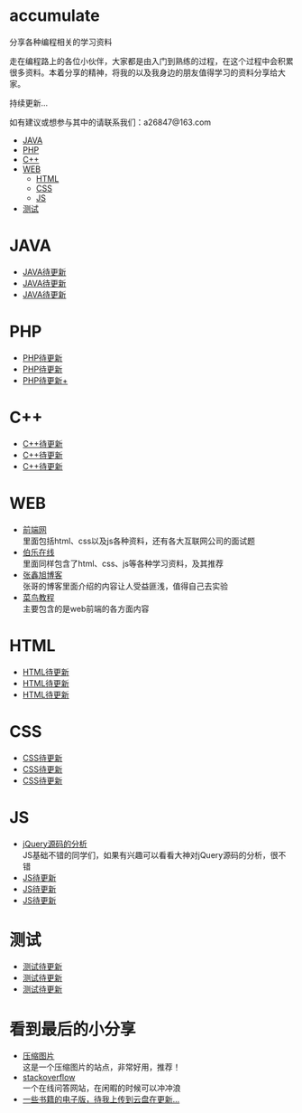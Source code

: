 # accumulate
分享各种编程相关的学习资料
<p>走在编程路上的各位小伙伴，大家都是由入门到熟练的过程，在这个过程中会积累很多资料。本着分享的精神，将我的以及我身边的朋友值得学习的资料分享给大家。</p>
<p>持续更新...</p>
<p>如有建议或想参与其中的请联系我们：a26847@163.com</p>
<ul>
	<li><a href="#java">JAVA</a></li>
	<li><a href="#php">PHP</a></li>
	<li><a href="#cplus">C++</a></li>
	<li><a href="#web">WEB</a>
		<ul>
			<li><a href="#html">HTML</a></li>
			<li><a href="#css">CSS</a></li>
			<li><a href="#js">JS</a></li>
		</ul>
	</li>
	<li><a href="#test">测试</a></li>
</ul>
<div id="java">
<h1>JAVA</h1>
<ul>
	<li><a href="">JAVA待更新</a></li>
	<li><a href="">JAVA待更新</a></li>
	<li><a href="">JAVA待更新</a></li>
</ul>
</div>
<div id="php">
<h1>PHP</h1>
<ul>
	<li><a href="">PHP待更新</a></li>
	<li><a href="">PHP待更新</a></li>
	<li><a href="">PHP待更新+</a></li>
</ul>
</div>
<div id="cplus">
<h1>C++</h1>
<ul>
	<li><a href="">C++待更新</a></li>
	<li><a href="">C++待更新</a></li>
	<li><a href="">C++待更新</a></li>
</ul>
</div>
<div id="web">
<h1>WEB</h1>
<ul>
	<li><a href="http://www.w3cfuns.com/">前端网</a></br>里面包括html、css以及js各种资料，还有各大互联网公司的面试题</li>
	<li><a href="http://www.jobbole.com/">伯乐在线</a></br>里面同样包含了html、css、js等各种学习资料，及其推荐</li>
	<li><a href="http://www.zhangxinxu.com/">张鑫旭博客</a></br>张哥的博客里面介绍的内容让人受益匪浅，值得自己去实验</li>
	<li><a href="http://www.runoob.com/">菜鸟教程</a></br>主要包含的是web前端的各方面内容</li>
</ul>
</div>
<div id="html">
<h1>HTML</h1>
<ul>
	<li><a href="">HTML待更新</a></li>
	<li><a href="">HTML待更新</a></li>
	<li><a href="">HTML待更新</a></li>
</ul>
</div>
<div id="css">
<h1>CSS</h1>
<ul>
	<li><a href="">CSS待更新</a></li>
	<li><a href="">CSS待更新</a></li>
	<li><a href="">CSS待更新</a></li>

</ul>
</div>
<div id="js">
<h1>JS</h1>
<ul>
	<li><a href="http://www.cnblogs.com/aaronjs/p/3279314.html">jQuery源码的分析</a></br>JS基础不错的同学们，如果有兴趣可以看看大神对jQuery源码的分析，很不错</li>
	<li><a href="">JS待更新</a></li>
	<li><a href="">JS待更新</a></li>
	<li><a href="">JS待更新</a></li>
</ul>
</div>
<div id="test">
<h1>测试</h1>
<ul>
	<li><a href="">测试待更新</a></li>
	<li><a href="">测试待更新</a></li>
	<li><a href="">测试待更新</a></li>
</ul>
</div>
<div>
<h1>看到最后的小分享</h1>
<ul>
	<li><a href="https://tinypng.com">压缩图片</a></br>这是一个压缩图片的站点，非常好用，推荐！</li>
	<li><a href="http://stackoverflow.com/">stackoverflow</a></br>一个在线问答网站，在闲暇的时候可以冲冲浪</li>
	<li><a href="">一些书籍的电子版，待我上传到云盘在更新...</a></li>
</ul>
</div>
